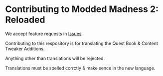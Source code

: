 # Contributing to Modded Madness 2: Reloaded

We accept feature requests in [Issues](https://github.com/HerobrainGamer/Modded-Madness-2/issues)

Contributing to this respository is for translating the Quest Book & Content Tweaker Additions.

Anything other than translations will be rejected.

Translations must be spelled corrctly & make sence in the new language.

